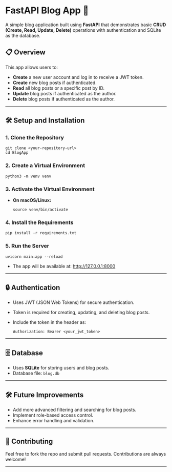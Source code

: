# FastAPI Blog App 📝

A simple blog application built using **FastAPI** that demonstrates basic **CRUD (Create, Read, Update, Delete)** operations with authentication and SQLite as the database.

## 📋 Overview

This app allows users to:

-   **Create** a new user account and log in to receive a JWT token.
-   **Create** new blog posts if authenticated.
-   **Read** all blog posts or a specific post by ID.
-   **Update** blog posts if authenticated as the author.
-   **Delete** blog posts if authenticated as the author.

----------

## 🛠 Setup and Installation

### 1. Clone the Repository

```
git clone <your-repository-url>
cd BlogApp
``` 

### 2. Create a Virtual Environment

```
python3 -m venv venv
``` 

### 3. Activate the Virtual Environment

-   **On macOS/Linux:**
    
    ```
    source venv/bin/activate
    ``` 

### 4. Install the Requirements

```
pip install -r requirements.txt
``` 

### 5. Run the Server

```
uvicorn main:app --reload
``` 

-   The app will be available at: http://127.0.0.1:8000

----------

## 🔒 Authentication

-   Uses JWT (JSON Web Tokens) for secure authentication.
-   Token is required for creating, updating, and deleting blog posts.
-   Include the token in the header as:
    
    ```
    Authorization: Bearer <your_jwt_token>
    ``` 

----------

## 🗄 Database

-   Uses **SQLite** for storing users and blog posts.
-   Database file: `blog.db`

----------

## 🛠️ Future Improvements

-   Add more advanced filtering and searching for blog posts.
-   Implement role-based access control.
-   Enhance error handling and validation.

----------

## 🤝 Contributing

Feel free to fork the repo and submit pull requests. Contributions are always welcome!

----------
